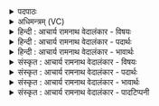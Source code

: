 <details><summary>पदपाठः</summary>

प्र꣡प्र꣢꣯। प्र। प्र꣣। क्ष꣡या꣢꣯य। प꣡न्य꣢꣯से। ज꣡ना꣢꣯य। जु꣡ष्टः꣢꣯। अ꣣द्रु꣡हः꣢। अ꣣। द्रु꣡हः꣢꣯। वी꣣ति꣢। अ꣣र्ष। प꣡नि꣢꣯ष्टये। ९३७।
</details>

<details><summary>अधिमन्त्रम् (VC)</summary>

- पवमानः सोमः
- असितः काश्यपो देवलो वा
- गायत्री
- षड्जः
</details>

<details><summary>हिन्दी : आचार्य रामनाथ वेदालंकार - विषयः</summary>

अगले मन्त्र में नवस्नातक को कहा जा रहा है।
</details>

<details><summary>हिन्दी : आचार्य रामनाथ वेदालंकार - पदार्थः</summary>

पदार्थान्वयभाषाः -  हे सोम अर्थात् विद्यारस से स्नान किये हुए नवस्नातक! (जुष्टः)लोगों का प्रिय, (अद्रुहः)द्रोह न करनेवाला तू(क्षयाय)प्रजाओं में सद्गुण आदि के निवास के लिए, (पन्यसे जनाय)अतिशय स्तोता जन उत्पन्न करने के लिए और(पनिष्टये)शुद्ध व्यवहार के लिए(वीती)तीव्रगति से(प्र प्र अर्ष)विचरण कर ॥३॥
</details>

<details><summary>हिन्दी : आचार्य रामनाथ वेदालंकार - भावार्थः</summary>

भावार्थभाषाः -  नवस्नातकों का यह कर्त्तव्य है कि वे गुरुकुल से बाहर आकर वेदार्थ का उपदेश करते हुए लोगों को श्रेष्ठ गुण कर्मों से युक्त,परमेश्वर के स्तोता और शुद्ध व्यवहारवाला बनायें ॥३॥
</details>

<details><summary>संस्कृत : आचार्य रामनाथ वेदालंकार - विषयः</summary>

अथ नवस्नातक उच्यते।
</details>

<details><summary>संस्कृत : आचार्य रामनाथ वेदालंकार - पदार्थः</summary>

पदार्थान्वयभाषाः -  हे सोम विद्यारसस्नात नवस्नातक! (जुष्टः)जनानां प्रिय, (अद्रुहः)अद्रोग्धा त्वम्(क्षयाय)प्रजासु सद्गुणादीनां निवासाय।[क्षि निवासगत्योः। ‘क्षयो निवासे’। अ० ६।१।२०१ इत्याद्युदात्तः।] (पन्यसे जनाय)पनीयसे अतिशयेन स्तोत्रे जनाय,तादृशं जनमुत्पादयितुमिति भावः।[पण व्यवहारे स्तुतौ च। पनति स्तौतीति पनः,अतिशयेन पनः पनीयान्,तस्मै पन्यसे। ईकारलोपश्छान्दसः।] (पनिष्टये)शुद्धव्यवहाराय च(वीती)वीत्या तीव्रगत्या।[वी गत्यादौ। वीती इत्यस्मात् तृतीयैकवचने ‘सुपां सुलुक्०’ इति पूर्वसवर्णदीर्घः।] (प्र प्र अर्ष)प्रकर्षेण विचर ॥३॥
</details>

<details><summary>संस्कृत : आचार्य रामनाथ वेदालंकार - भावार्थः</summary>

भावार्थभाषाः -  नवस्नातकानामिदं कर्तव्यं यत्ते गुरुकुलाद् बहिरागत्य वेदार्थानुपदिशन्तो जनान् सद्गुणकर्मयुक्तान् परमेश्वरस्तोतॄन् शुद्धव्यवहारनिष्ठांश्च सम्पादयेयुः ॥३॥
</details>

<details><summary>संस्कृत : आचार्य रामनाथ वेदालंकार - पादटिप्पनी</summary>

टिप्पणी:   १.ऋ० ९।९।२,‘अ॒द्रुहः’ ‘पनिष्टये’ इत्यत्र क्रमेण ‘अद्रुहे॑’ ‘चनिष्ठया’ इति पाठः।
</details>